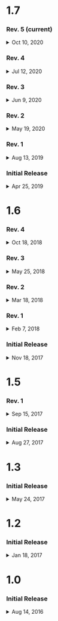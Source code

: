 # 1.7
### Rev. 5 (current)

<details>
  <summary>Oct 10, 2020</summary>
    <ul>
      <li>You can now LISTEN to Bible passages</li>
      <li>When choosing to read a sermon bible passage, you can now click the listen icon to listen to that passage</li>
      <li>Misc minor improvements</li>
    </ul>
</details>

### Rev. 4
<details>
  <summary>Jul 12, 2020</summary>
    <ul>
<li>Fixing an issue where the application would crash on startup while we were live</li>
<li>Misc changes behind the scenes means less unnecessary updates for you</li>
<li>Misc bug fixes</li>
<li>Supporting iOS 11+</li>
</details>

### Rev. 3
<details>
  <summary>Jun 9, 2020</summary>
    <ul>
<li>Fixed an issue with the LIVE button not becoming active</li>
</details>

### Rev. 2
<details>
  <summary>May 19, 2020</summary>
    <ul>
<li>This is our final update for iOS 10, please update your device to iOS 11 or newer to receive further updates</li>
<li>Make sure to stay updated, we have some new & exciting things coming soon</li>
<li>Fixed an issue with a broken link within the Connect tab</li>
<li>Watch HD videos within the app or on your YouTube app</li>
<li>Watching sermon videos now includes them in your recently played list</li>
<li>YouVersion support for reading the Bible</li>
<li>Fixed an issue where devices on iOS 12+ would not open videos in the YouTube app</li>
<li>Fixed an issue with the graphic on the Connect tab</li>
<li>Performance improvements with audio download</li>
<li>Other minor bug fixes</li>
</details>

### Rev. 1
<details>
  <summary>Aug 13, 2019</summary>
    <ul>
<li>Fixed an issue where tapping on a sermon series would load the page more than once</li>
<li>Fixed an issue where LIVE would appear active when we weren't streaming</li>
<li>Fixed an issue with scrolling on the Listen tab</li>
<li>'Listen' tab performance improvements</li>
<li>Improvements when using slow networks</li>
<li>Additional bug fixes and stability improvements</li>
</details>

### Initial Release
<details>
  <summary>Apr 25, 2019</summary>
    <ul>
<li>Our biggest update yet! 🎉</li>
<li>Easy to view sermon series (sorted by most recent) 🏠</li>
<li>Pull-Up from the bottom to load more sermon series' ⌛</li>
<li>Download sermon audio for easy listening without an internet connection 📶</li>
<li>Easily read relevant bible passages 📖</li>
<li>Now Playing playback controls 🎛️</li>
<li>You can now control audio playback from the Control Center even if the device is locked 🔒</li>
<li>You can now watch Sunday live streams on FacebookLive 👀</li>
<li>View the 10 most recent sermon messages you listened to 👂</li>
<li>Performance Improvements 💯</li>
</details>


# 1.6
### Rev. 4
<details>
  <summary>Oct 18, 2018</summary>
<ul>
<li>iOS 12 Support</li>
<li>Significant Performance Improvements</li>
<li>Reduced loading time when accessing Bible passages</li>
<li>Fixed an issue where the application would crash on some devices when attempting to send an email</li>
</ul>
</details>

### Rev. 3
<details>
  <summary>May 25, 2018</summary>
<ul>
<li>Fixed an issue where emails could not be sent from certain devices</li>
<li>Improved User Experience across multiple screens</li>
<li>Improved Stability</li>
<li>Misc bug fixes</li>
</ul>
</details>

### Rev. 2
<details>
  <summary>Mar 18, 2018</summary>
<ul>
<li>Improved the experience for reporting issues via email feedback</li>
<li>Notes with specific text will now not be overwritten</li>
<li>Fixed an issue where some screens didn't appear properly on smaller devices</li>
<li>Notes Page Optimizations</li>
<li>Misc bug fixes</li>
</ul>
</details>

### Rev. 1
<details>
  <summary>Feb 7, 2018</summary>
<ul> 
<li>Fixed an issue where the notes page would crash if there were no notes currently saved</li>
<li>Fixed an issue where the cursor would completely dissapear when taking a long note</li>
<li>Updated Contact information for Thrive FGCU</li>
</ul>
</details>

### Initial Release
<details>
  <summary>Nov 18, 2017</summary>
  <ul>
<li>UI Improvements</li>
<li>Supports iPhone X</li>
<li>Stability Improvements</li>
<li>Fixed a bug where the first note made following installation was not saved properly</li>
<li>Fixed application crash for some devices running on iOS 9</li>
</ul>
</details>

# 1.5
### Rev. 1
<details>
  <summary>Sep 15, 2017</summary>
  <ul>
<li>Fixed the text area on the Notes tab</li>
<li>Fixed Translucent Navigation Bars</li>
<li>Support Token IDs when emailing support</li>
</ul>
</details>

### Initial Release
<details>
  <summary>Aug 27, 2017</summary>
  <ul>
<li>Major UI Overhaul</li>
<li>Improvements to the User Experience</li>
<li>iOS 11 Support</li>
<li>Added Easier Configuration for Application Settings </li>
<li>Bug Fixes & other Localization Improvements</li>
</ul>
</details>

# 1.3
### Initial Release
<details>
  <summary>May 24, 2017</summary>
  <ul>
<li>Minor Updates and Improvements</li>
<li>Optimizations</li>
<li>Big things coming in future updates!</li>
</ul>
</details>

# 1.2
### Initial Release
<details>
  <summary>Jan 18, 2017</summary>
  <ul>
<li>You can now watch sermons in HD Video</li>
<li>Stay connected to Thrive FGCU</li>
<li>Fully supporting iOS 10</li>
<li>Big fixes | Stability improvements</li>
</ul>
</details>

# 1.0
### Initial Release
<details>
  <summary>Aug 14, 2016</summary>
  <ul>
<li>Initial Release</li>
</ul>
</details>
